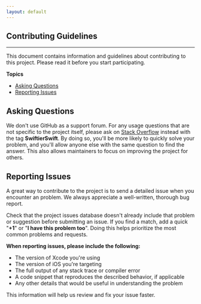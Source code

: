 ```yaml
---
layout: default
---
```


## Contributing Guidelines
<hr />

This document contains information and guidelines about contributing to this project. Please read it before you start participating.

**Topics**

* [Asking Questions](#asking-questions)
* [Reporting Issues](#reporting-issues)

## Asking Questions
We don't use GitHub as a support forum.
For any usage questions that are not specific to the project itself, please ask on [Stack Overflow](https://stackoverflow.com) instead with the tag **SwiftierSwift**.
By doing so, you'll be more likely to quickly solve your problem, and you'll allow anyone else with the same question to find the answer.
This also allows maintainers to focus on improving the project for others.

## Reporting Issues
A great way to contribute to the project is to send a detailed issue when you encounter an problem.
We always appreciate a well-written, thorough bug report.

Check that the project issues database doesn't already include that problem or suggestion before submitting an issue.
If you find a match, add a quick "**+1**" or "**I have this problem too**".
Doing this helps prioritize the most common problems and requests.


**When reporting issues, please include the following:**
* The version of Xcode you're using
* The version of iOS you're targeting
* The full output of any stack trace or compiler error
* A code snippet that reproduces the described behavior, if applicable
* Any other details that would be useful in understanding the problem

This information will help us review and fix your issue faster.
